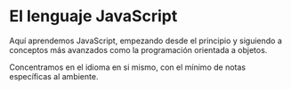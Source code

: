 # El lenguaje JavaScript

Aquí aprendemos JavaScript, empezando desde el principio y siguiendo a conceptos más avanzados como la programación orientada a objetos.

Concentramos en el idioma en si mismo, con el mínimo de notas específicas al ambiente.
